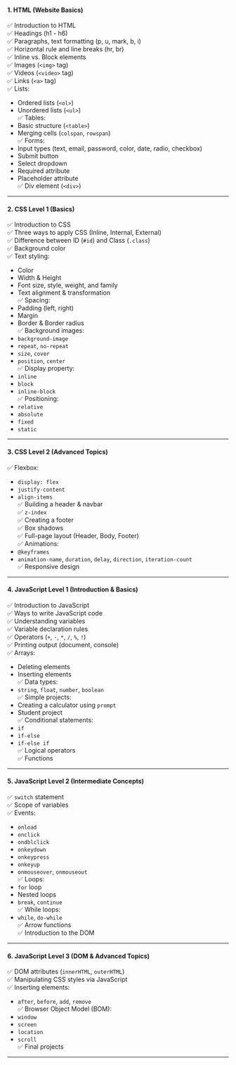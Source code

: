 
#### **1. HTML (Website Basics)**

✅ Introduction to HTML  
✅ Headings (h1 - h6)  
✅ Paragraphs, text formatting (p, u, mark, b, i)  
✅ Horizontal rule and line breaks (hr, br)  
✅ Inline vs. Block elements  
✅ Images (`<img>` tag)  
✅ Videos (`<video>` tag)  
✅ Links (`<a>` tag)  
✅ Lists:

- Ordered lists (`<ol>`)
- Unordered lists (`<ul>`)  
    ✅ Tables:
- Basic structure (`<table>`)
- Merging cells (`colspan`, `rowspan`)  
    ✅ Forms:
- Input types (text, email, password, color, date, radio, checkbox)
- Submit button
- Select dropdown
- Required attribute
- Placeholder attribute  
    ✅ Div element (`<div>`)

---

#### **2. CSS Level 1 (Basics)**

✅ Introduction to CSS  
✅ Three ways to apply CSS (Inline, Internal, External)  
✅ Difference between ID (`#id`) and Class (`.class`)  
✅ Background color  
✅ Text styling:

- Color
- Width & Height
- Font size, style, weight, and family
- Text alignment & transformation  
    ✅ Spacing:
- Padding (left, right)
- Margin
- Border & Border radius  
    ✅ Background images:
- `background-image`
- `repeat`, `no-repeat`
- `size`, `cover`
- `position`, `center`  
    ✅ Display property:
- `inline`
- `block`
- `inline-block`  
    ✅ Positioning:
- `relative`
- `absolute`
- `fixed`
- `static`

---

#### **3. CSS Level 2 (Advanced Topics)**

✅ Flexbox:

- `display: flex`
- `justify-content`
- `align-items`  
    ✅ Building a header & navbar  
    ✅ `z-index`  
    ✅ Creating a footer  
    ✅ Box shadows  
    ✅ Full-page layout (Header, Body, Footer)  
    ✅ Animations:
- `@keyframes`
- `animation-name`, `duration`, `delay`, `direction`, `iteration-count`  
    ✅ Responsive design

---

#### **4. JavaScript Level 1 (Introduction & Basics)**

✅ Introduction to JavaScript  
✅ Ways to write JavaScript code  
✅ Understanding variables  
✅ Variable declaration rules  
✅ Operators (`+`, `-`, `*`, `/`, `%`, `!`)  
✅ Printing output (document, console)  
✅ Arrays:

- Deleting elements
- Inserting elements  
    ✅ Data types:
- `string`, `float`, `number`, `boolean`  
    ✅ Simple projects:
- Creating a calculator using `prompt`
- Student project  
    ✅ Conditional statements:
- `if`
- `if-else`
- `if-else if`  
    ✅ Logical operators  
    ✅ Functions

---

#### **5. JavaScript Level 2 (Intermediate Concepts)**

✅ `switch` statement  
✅ Scope of variables  
✅ Events:

- `onload`
- `onclick`
- `ondblclick`
- `onkeydown`
- `onkeypress`
- `onkeyup`
- `onmouseover`, `onmouseout`  
    ✅ Loops:
- `for` loop
- Nested loops
- `break`, `continue`  
    ✅ While loops:
- `while`, `do-while`  
    ✅ Arrow functions  
    ✅ Introduction to the DOM

---

#### **6. JavaScript Level 3 (DOM & Advanced Topics)**

✅ DOM attributes (`innerHTML`, `outerHTML`)  
✅ Manipulating CSS styles via JavaScript  
✅ Inserting elements:

- `after`, `before`, `add`, `remove`  
    ✅ Browser Object Model (BOM):
- `window`
- `screen`
- `location`
- `scroll`  
    ✅ Final projects

---

